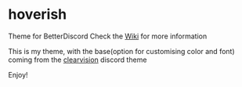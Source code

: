 # hoverish
 Theme for BetterDiscord
Check the [Wiki](https://github.com/dv22ny/hoverish/wiki) for more information

This is my theme, with the base(option for customising color and font) coming from the [clearvision](https://clearvision.gitlab.io/) discord theme

Enjoy!
